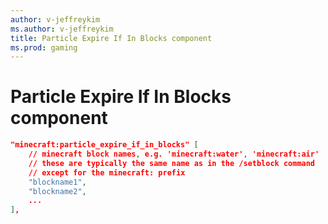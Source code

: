 ```yaml
---
author: v-jeffreykim
ms.author: v-jeffreykim
title: Particle Expire If In Blocks component
ms.prod: gaming
---
```


# Particle Expire If In Blocks component

```json
"minecraft:particle_expire_if_in_blocks" [
    // minecraft block names, e.g. 'minecraft:water', 'minecraft:air'
    // these are typically the same name as in the /setblock command
    // except for the minecraft: prefix
    "blockname1",
    "blockname2", 
    ...
],
```
